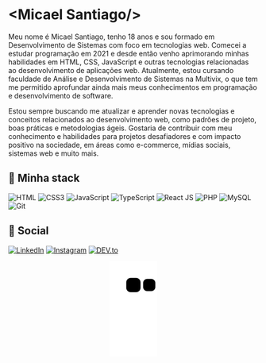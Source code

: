 # &lt;Micael Santiago/&gt;

Meu nome é Micael Santiago, tenho 18 anos e sou formado em Desenvolvimento de Sistemas com foco em tecnologias web. Comecei a estudar programação em 2021 e desde então venho aprimorando minhas habilidades em HTML, CSS, JavaScript e outras tecnologias relacionadas ao desenvolvimento de aplicações web. Atualmente, estou cursando faculdade de Análise e Desenvolvimento de Sistemas na Multivix, o que tem me permitido aprofundar ainda mais meus conhecimentos em programação e desenvolvimento de software.

Estou sempre buscando me atualizar e aprender novas tecnologias e conceitos relacionados ao desenvolvimento web, como padrões de projeto, boas práticas e metodologias ágeis. Gostaria de contribuir com meu conhecimento e habilidades para projetos desafiadores e com impacto positivo na sociedade, em áreas como e-commerce, mídias sociais, sistemas web e muito mais.

## &#x1F527; Minha stack
![HTML](https://img.shields.io/badge/HTML5-E34F26?style=for-the-badge&logo=HTML5&logoColor=white)
![CSS3](https://img.shields.io/badge/CSS3-1572B6?style=for-the-badge&logo=css3&logoColor=white)
![JavaScript](https://img.shields.io/badge/JavaScript-F7DF1E?style=for-the-badge&logo=javascript&logoColor=F7DF1E&color=black)
![TypeScript](https://img.shields.io/badge/TypeScript-007ACC?style=for-the-badge&logo=typescript&logoColor=white&color=3178C6)
![React JS](https://img.shields.io/badge/-ReactJs-61DAFB?logo=react&logoColor=white&style=for-the-badge)
![PHP](https://img.shields.io/badge/PHP-777BB4?style=for-the-badge&logo=php&logoColor=white&color=777BB4)
![MySQL](https://img.shields.io/badge/MySQL-4479A1?style=for-the-badge&logo=mysql&logoColor=white&color=4479A1)
![Git](https://img.shields.io/badge/Git-F05032?style=for-the-badge&logo=git&logoColor=white&color=F05032)

## &#x1F464; Social
<a href="https://www.linkedin.com/in/micael-santiago-959830210/" target="_blank"><img src="https://img.shields.io/badge/LinkedIn-%230077B5.svg?&style=for-the-badge&logo=linkedin&logoColor=white" alt="LinkedIn"></a>
<a href="https://www.instagram.com/m.santiago._/" target="_blank"><img src="https://img.shields.io/badge/Instagram-%23E4405F.svg?&style=for-the-badge&logo=instagram&logoColor=white" alt="Instagram"></a>
<a href="https://dev.to/micaelsantiago" target="_blank"><img src="https://img.shields.io/badge/DEV-%230A0A0A.svg?&style=for-the-badge&logo=DEV.to&logoColor=white" alt="DEV.to"></a>

<div align="center">
  <img src="https://github.com/madushadhanushka/github-readme/blob/output/github-contribution-snake.svg">
</div>
